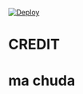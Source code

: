 








[![Deploy](https://www.herokucdn.com/deploy/button.svg)](https://heroku.com/deploy?template=https://github.com/piroXpower/VCUserBot)

# CREDIT

# ma chuda
